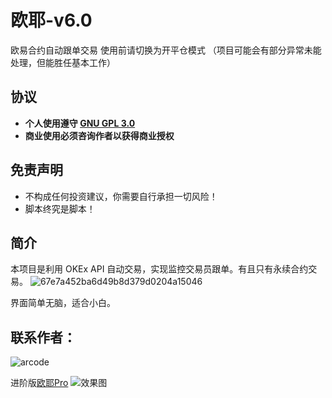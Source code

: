 # 欧耶-v6.0
欧易合约自动跟单交易
使用前请切换为开平仓模式
（项目可能会有部分异常未能处理，但能胜任基本工作）
## 协议
- **个人使用遵守 [GNU GPL 3.0](./LICENSE)**
- **商业使用必须咨询作者以获得商业授权**

## 免责声明
- 不构成任何投资建议，你需要自行承担一切风险！
- 脚本终究是脚本！

## 简介
本项目是利用 OKEx API 自动交易，实现监控交易员跟单。有且只有永续合约交易。
![67e7a452ba6d49b8d379d0204a15046](https://github.com/SIWEI0/OUYEv6.0/assets/86072267/bb16331b-51a3-42c0-8183-dd5b9b68edf7)

界面简单无脑，适合小白。

## 联系作者：
![arcode](https://github.com/SIWEI0/OUYEv6.0/assets/86072267/81c4056f-49c6-4e90-a95f-b29d1e357e62)

进阶版[欧耶Pro](https://www.kuaifaka.net/purchasing?link=uMcvf4)
![效果图](https://github.com/SIWEI0/OUYEv6.0/assets/86072267/abf08e75-e664-4358-b663-5d072f41e1a1)
